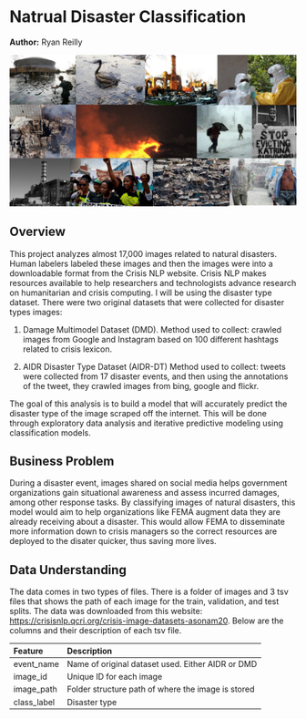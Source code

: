 # Natrual Disaster Classification

**Author:** Ryan Reilly

![title](images/disaster_1.jpeg)

## Overview

This project analyzes almost 17,000 images related to natural disasters.  Human labelers labeled these images and then the images were into a downloadable format from the Crisis NLP website. Crisis NLP makes resources available to help researchers and technologists  advance research on humanitarian and crisis computing. I will be using the disaster type dataset. There were two original datasets that were collected for disaster types images:

1. Damage Multimodel Dataset (DMD). Method used to collect: crawled images from Google and Instagram based on 100 different hashtags related to crisis lexicon.

2. AIDR Disaster Type Dataset (AIDR-DT) Method used to collect: tweets were collected from 17 disaster events, and then using the annotations of the tweet, they crawled images from bing, google and flickr.  

The goal of this analysis is to build a model that will accurately predict the disaster type of the image scraped off the internet. This will be done through exploratory data analysis and iterative predictive modeling using classification models. 

## Business Problem

During a disaster event, images shared on social media helps government organizations gain situational awareness and assess incurred damages, among other response tasks. By classifying images of natural disasters, this model would aim to help organizations like FEMA augment data they are already receiving about a disaster. This would allow FEMA to disseminate more information down to crisis managers so the correct resources are deployed to the disater quicker, thus saving more lives. 

## Data Understanding

The data comes in two types of files. There is a folder of images and 3 tsv files that shows the path of each image for the train, validation, and test splits. The data was downloaded from this website: https://crisisnlp.qcri.org/crisis-image-datasets-asonam20. Below are the columns and their description of each tsv file. 

| Feature | Description|
|:-------| :-------|
|event_name| Name of original dataset used. Either AIDR or DMD|
|image_id| Unique ID for each image|
|image_path| Folder structure path of where the image is stored|
|class_label|Disaster type|
